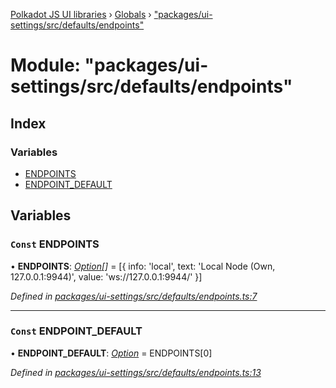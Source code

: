 [Polkadot JS UI libraries](../README.md) › [Globals](../globals.md) › ["packages/ui-settings/src/defaults/endpoints"](_packages_ui_settings_src_defaults_endpoints_.md)

# Module: "packages/ui-settings/src/defaults/endpoints"

## Index

### Variables

* [ENDPOINTS](_packages_ui_settings_src_defaults_endpoints_.md#const-endpoints)
* [ENDPOINT_DEFAULT](_packages_ui_settings_src_defaults_endpoints_.md#const-endpoint_default)

## Variables

### `Const` ENDPOINTS

• **ENDPOINTS**: *[Option](_packages_ui_settings_src_types_.md#option)[]* = [{
  info: 'local',
  text: 'Local Node (Own, 127.0.0.1:9944)',
  value: 'ws://127.0.0.1:9944/'
}]

*Defined in [packages/ui-settings/src/defaults/endpoints.ts:7](https://github.com/polkadot-js/ui/blob/9768383b/packages/ui-settings/src/defaults/endpoints.ts#L7)*

___

### `Const` ENDPOINT_DEFAULT

• **ENDPOINT_DEFAULT**: *[Option](_packages_ui_settings_src_types_.md#option)* = ENDPOINTS[0]

*Defined in [packages/ui-settings/src/defaults/endpoints.ts:13](https://github.com/polkadot-js/ui/blob/9768383b/packages/ui-settings/src/defaults/endpoints.ts#L13)*

